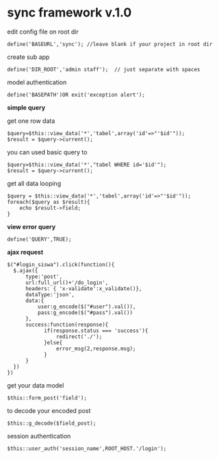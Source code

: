 sync framework v.1.0
===========================================================================================
edit config file on root dir

```
define('BASEURL','sync'); //leave blank if your project in root dir
```
create sub app
```
define('DIR_ROOT','admin staff');  // just separate with spaces
```
model authentication
```
define('BASEPATH')OR exit('exception alert');
```

**simple query**

get one row data
```
$query=$this::view_data('*','tabel',array('id'=>"'$id'"));
$result = $query->current();
```
you can used basic query to
```
$query=$this::view_data('*',"tabel WHERE id='$id'");
$result = $query->current();
```

get all data looping
```
$query = $this::view_data('*','tabel',array('id'=>"'$id'"));
foreach($query as $result){
    echo $result->field;
}
```
**view error query**
```
define('QUERY',TRUE);
```
**ajax request**
```
$("#login_siswa").click(function(){
  $.ajax({
	  type:'post',
      url:full_url()+'/do_login',
      headers: { 'x-validate':x_validate()},
      dataType:'json',
      data:{
          user:g_encode($("#user").val()),
          pass:g_encode($("#pass").val())
      },
      success:function(response){
			if(response.status === 'success'){
				redirect('./');
			}else{
				error_msg(2,response.msg);
			}
      }
  })
})
```
get your data model
```
$this::form_post('field');
```
to decode your encoded post
```
$this::g_decode($field_post);
```
session authentication
```
$this::user_auth('session_name',ROOT_HOST.'/login');
```
